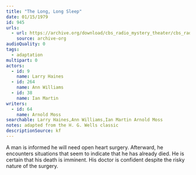 ```yaml
---
title: "The Long, Long Sleep"
date: 01/15/1979
id: 945
urls: 
  - url: https://archive.org/download/cbs_radio_mystery_theater/cbs_radio_mystery_theater-0901-0950.zip/cbs_radio_mystery_theater-0901-0950%2Fcbsrmt_0945_the_long_long_sleep.mp3
    source: archive-org
audioQuality: 0
tags: 
  - adaptation
multipart: 0
actors:  
  - id: 9
    name: Larry Haines  
  - id: 264
    name: Ann Williams  
  - id: 38
    name: Ian Martin
writers:  
  - id: 64
    name: Arnold Moss
searchable: Larry Haines,Ann Williams,Ian Martin Arnold Moss
notes: adapted from the H. G. Wells classic
descriptionSource: kf
---
```

A man is informed he will need open heart surgery. Afterward, he encounters situations that seem to indicate that he has already died. He is certain that his death is imminent. His doctor is confident despite the risky nature of the surgery.